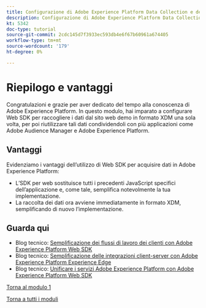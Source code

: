 ```yaml
---
title: Configurazione di Adobe Experience Platform Data Collection e dell’estensione Web SDK - Riepilogo
description: Configurazione di Adobe Experience Platform Data Collection e dell’estensione Web SDK - Riepilogo
kt: 5342
doc-type: tutorial
source-git-commit: 2cdc145d7f3933ec593db4e6f67b60961a674405
workflow-type: tm+mt
source-wordcount: '179'
ht-degree: 0%

---
```


# Riepilogo e vantaggi

Congratulazioni e grazie per aver dedicato del tempo alla conoscenza di Adobe Experience Platform.
In questo modulo, hai imparato a configurare Web SDK per raccogliere i dati dal sito web demo in formato XDM una sola volta, per poi riutilizzare tali dati condividendoli con più applicazioni come Adobe Audience Manager e Adobe Experience Platform.

## Vantaggi

Evidenziamo i vantaggi dell’utilizzo di Web SDK per acquisire dati in Adobe Experience Platform:

- L’SDK per web sostituisce tutti i precedenti JavaScript specifici dell’applicazione e, come tale, semplifica notevolmente la tua implementazione.
- La raccolta dei dati ora avviene immediatamente in formato XDM, semplificando di nuovo l’implementazione.

## Guarda qui

- Blog tecnico: [Semplificazione dei flussi di lavoro dei clienti con Adobe Experience Platform Web SDK](https://medium.com/adobetech/simplifying-customer-workflows-with-adobe-experience-platform-web-sdk-4e54fe134f4a)
- Blog tecnico: [Semplificazione delle integrazioni client-server con Adobe Experience Platform Experience Edge](https://medium.com/adobetech/streamlining-client-server-integrations-with-adobe-experience-platform-experience-edge-1caaef887172)
- Blog tecnico: [Unificare i servizi Adobe Experience Platform con Adobe Experience Platform Web SDK](https://medium.com/adobetech/unify-your-adobe-experience-platform-services-with-adobe-experience-platform-web-sdk-75cf6851a9fc)

[Torna al modulo 1](./data-ingestion-launch-web-sdk.md)

[Torna a tutti i moduli](../../../overview.md)
